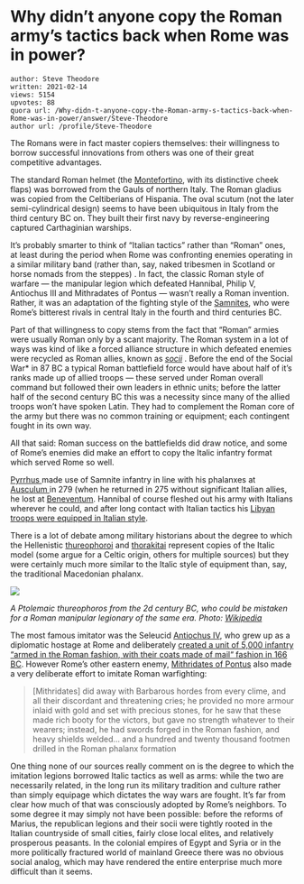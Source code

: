 # Why didn’t anyone copy the Roman army’s tactics back when Rome was in power?

	author: Steve Theodore
	written: 2021-02-14
	views: 5154
	upvotes: 88
	quora url: /Why-didn-t-anyone-copy-the-Roman-army-s-tactics-back-when-Rome-was-in-power/answer/Steve-Theodore
	author url: /profile/Steve-Theodore


The Romans were in fact master copiers themselves: their willingness to borrow successful innovations from others was one of their great competitive advantages.

The standard Roman helmet (the [Montefortino](https://en.wikipedia.org/wiki/Montefortino_helmet), with its distinctive cheek flaps) was borrowed from the Gauls of northern Italy. The Roman gladius was copied from the Celtiberians of Hispania. The oval scutum (not the later semi-cylindrical design) seems to have been ubiquitous in Italy from the third century BC on. They built their first navy by reverse-engineering captured Carthaginian warships.

It’s probably smarter to think of “Italian tactics” rather than “Roman” ones, at least during the period when Rome was confronting enemies operating in a similar military band (rather than, say, naked tribesmen in Scotland or horse nomads from the steppes) . In fact, the classic Roman style of warfare — the manipular legion which defeated Hannibal, Philip V, Antiochus III and Mithradates of Pontus — wasn’t really a Roman invention. Rather, it was an adaptation of the fighting style of the [Samnites](https://en.wikipedia.org/wiki/Samnites), who were Rome’s bitterest rivals in central Italy in the fourth and third centuries BC.

Part of that willingness to copy stems from the fact that “Roman” armies were usually Roman only by a scant majority. The Roman system in a lot of ways was kind of like a forced alliance structure in which defeated enemies were recycled as Roman allies, known as _[socii](https://en.wikipedia.org/wiki/Socii)_ . Before the end of the Social War* in 87 BC a typical Roman battlefield force would have about half of it’s ranks made up of allied troops — these served under Roman overall command but followed their own leaders in ethnic units; before the latter half of the second century BC this was a necessity since many of the allied troops won’t have spoken Latin. They had to complement the Roman core of the army but there was no common training or equipment; each contingent fought in its own way.

All that said: Roman success on the battlefields did draw notice, and some of Rome’s enemies did make an effort to copy the Italic infantry format which served Rome so well.

[Pyrrhus ](https://en.wikipedia.org/wiki/Pyrrhus_of_Epirus)made use of Samnite infantry in line with his phalanxes at [Ausculum ](https://en.wikipedia.org/wiki/Battle_of_Asculum)in 279 (when he returned in 275 without significant Italian allies, he lost at [Beneventum](https://en.wikipedia.org/wiki/Battle_of_Beneventum_(275_BC)). Hannibal of course fleshed out his army with Italians wherever he could, and after long contact with Italian tactics his [Libyan troops were equipped in Italian style](http://www.perseus.tufts.edu/hopper/text?doc=Perseus%3Atext%3A1999.01.0234%3Abook%3D3%3Achapter%3D114).

There is a lot of debate among military historians about the degree to which the Hellenistic [thureophoroi](https://en.wikipedia.org/wiki/Thyreophoroi) and [thorakitai](https://en.wikipedia.org/wiki/Thorakitai) represent copies of the Italic model (some argue for a Celtic origin, others for multiple sources) but they were certainly much more similar to the Italic style of equipment than, say, the traditional Macedonian phalanx.

![](https://qph.fs.quoracdn.net/main-qimg-a4bbed16622a2eb7cf175564273afab0)

_A Ptolemaic thureophoros from the 2d century BC, who could be mistaken for a Roman manipular legionary of the same era. Photo:_ _[Wikipedia](https://en.wikipedia.org/wiki/Hellenistic_armies#/media/File:Thureophoroi_CROPPED.jpg)_ 

The most famous imitator was the Seleucid [Antiochus IV](https://en.wikipedia.org/wiki/Antiochus_IV_Epiphanes), who grew up as a diplomatic hostage at Rome and deliberately [created a unit of 5,000 infantry “armed in the Roman fashion, with their coats made of mail“ fashion in 166 BC](http://www.perseus.tufts.edu/hopper/text?doc=Perseus%3Atext%3A1999.01.0234%3Abook%3D31%3Achapter%3D3). However Rome’s other eastern enemy, [Mithridates of Pontus](https://en.wikipedia.org/wiki/Mithridates_VI_Eupator) also made a very deliberate effort to imitate Roman warfighting:

> [Mithridates] did away with Barbarous hordes from every clime, and all their discordant and threatening cries; he provided no more armour inlaid with gold and set with precious stones, for he saw that these made rich booty for the victors, but gave no strength whatever to their wearers; instead, he had swords forged in the Roman fashion, and heavy shields welded… and a hundred and twenty thousand footmen drilled in the Roman phalanx formation

One thing none of our sources really comment on is the degree to which the imitation legions borrowed Italic tactics as well as arms: while the two are necessarily related, in the long run its military tradition and culture rather than simply equipage which dictates the way wars are fought. It’s far from clear how much of that was consciously adopted by Rome’s neighbors. To some degree it may simply not have been possible: before the reforms of Marius, the republican legions and their socii were tightly rooted in the Italian countryside of small cities, fairly close local elites, and relatively prosperous peasants. In the colonial empires of Egypt and Syria or in the more politically fractured world of mainland Greece there was no obvious social analog, which may have rendered the entire enterprise much more difficult than it seems.


